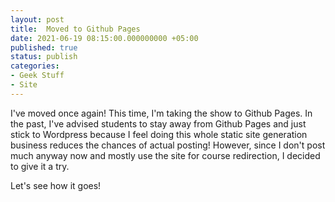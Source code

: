 ```yaml
---
layout: post
title:  Moved to Github Pages
date: 2021-06-19 08:15:00.000000000 +05:00
published: true
status: publish
categories: 
- Geek Stuff 
- Site
---
```



I've moved once again! This time, I'm taking the show to Github Pages. In the past, I've advised students to stay away from Github Pages and just stick to Wordpress because I feel doing this whole static site generation business reduces the chances of actual posting! However, since I don't post much anyway now and mostly use the site for course redirection, I decided to give it a try. 

Let's see how it goes! 
